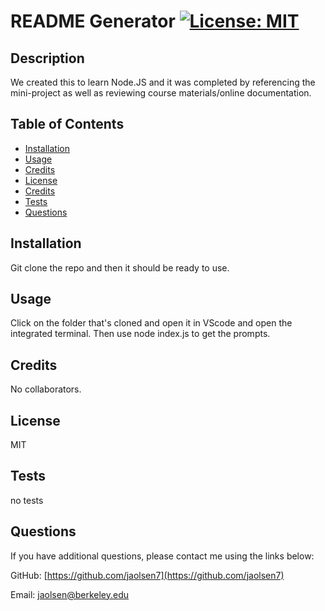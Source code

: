 # README Generator [![License: MIT](https://img.shields.io/badge/License-MIT-yellow.svg)](https://opensource.org/licenses/MIT)

## Description

We created this to learn Node.JS and it was completed by referencing the mini-project as well as reviewing course materials/online documentation.

## Table of Contents

- [Installation](#installation)
- [Usage](#usage)
- [Credits](#credits)
- [License](#license)
- [Credits](#credits)
- [Tests](#tests)
- [Questions](#questions)

## Installation

Git clone the repo and then it should be ready to use.

## Usage

Click on the folder that's cloned and open it in VScode and open the integrated terminal. Then use node index.js to get the prompts.

## Credits

No collaborators.

## License

MIT

## Tests

no tests

## Questions

If you have additional questions, please contact me using the links below:

GitHub: [https://github.com/jaolsen7](https://github.com/jaolsen7)

Email: [jaolsen@berkeley.edu](jaolsen@berkeley.edu)